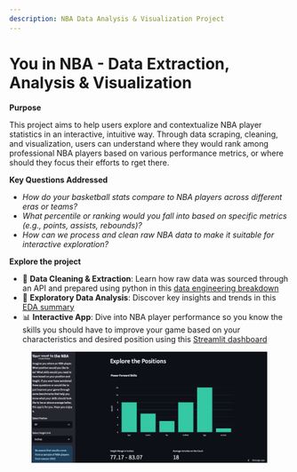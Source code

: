 ```yaml
---
description: NBA Data Analysis & Visualization Project
---
```


# You in NBA - Data Extraction,  Analysis & Visualization

**Purpose**

This project aims to help users explore and contextualize NBA player statistics in an interactive, intuitive way. Through data scraping, cleaning, and visualization, users can understand where they would rank among professional NBA players based on various performance metrics, or where should they focus their efforts to rget there.

**Key Questions Addressed**

* _How do your basketball stats compare to NBA players across different eras or teams?_
* _What percentile or ranking would you fall into based on specific metrics (e.g., points, assists, rebounds)?_
* _How can we process and clean raw NBA data to make it suitable for interactive exploration?_

**Explore the project**

* 🧼 **Data Cleaning & Extraction**: Learn how raw data was sourced through an API and prepared using python in this [data engineering breakdown](https://isaacaguilar97.github.io/my-blog/NBA-Data-Extraction-and-Cleaning)
* 🔎 **Exploratory Data Analysis**: Discover key insights and trends in this [EDA summary](https://isaacaguilar97.github.io/my-blog/My-NBA-Exploratory-Data-Analysis)
* 📊 **Interactive App**: Dive into NBA player performance so you know the skills you should have to improve your game based on your characteristics and desired position using this [Streamlit dashboard](https://you-in-nba-lxpiw.streamlit.app/)

<figure><img src=".gitbook/assets/Screen Shot 2025-07-17 at 8.01.02 AM.png" alt=""><figcaption></figcaption></figure>
